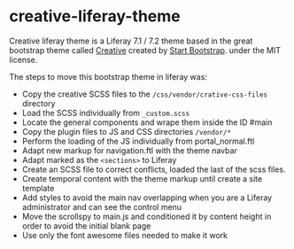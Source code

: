 # creative-liferay-theme

Creative liferay theme is a Liferay 7.1 / 7.2 theme based in the great bootstrap theme called [Creative](https://github.com/BlackrockDigital/startbootstrap-creative) created by [Start Bootstrap](http://startbootstrap.com/). under the MIT license.

The steps to move this bootstrap theme in liferay was:

- Copy the creative SCSS files to the `/css/vendor/crative-css-files` directory
- Load the SCSS individually from `_custom.scss`
- Locate the general components and wrape them inside the ID #main
- Copy the plugin files to JS and CSS directories `/vendor/*`
- Perform the loading of the JS individually from portal_normal.ftl
- Adapt new markup for navigation.ftl with the theme navbar
- Adapt marked as the `<sections>` to Liferay
- Create an SCSS file to correct conflicts, loaded the last of the scss files.
- Create temporal content with the theme markup until create a site template
- Add styles to avoid the main nav overlapping when you are a Liferay administrator and can see the control menu
- Move the scrollspy to main.js and conditioned it by content height in order to avoid the initial blank page
- Use only the font awesome files needed to make it work